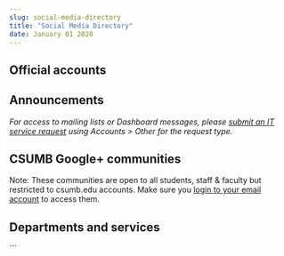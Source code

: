 ```yaml
---
slug: social-media-directory
title: "Social Media Directory"
date: January 01 2020
---
```


 
<h2>Official accounts</h2>
<h2>Announcements</h2>
<p>
  <em
    >For access to mailing lists or Dashboard messages, please
    <a href="https://csumb.edu/it">submit an IT service request</a> using
    Accounts &gt; Other for the request type.</em
  >
</p>
<h2>CSUMB Google+ communities</h2>
<p>
  Note: These communities are open to all students, staff &amp; faculty but
  restricted to csumb.edu accounts. Make sure you
  <a href="https://mail.google.com/a/csumb.edu">login to your email account</a>
  to access them.
</p>
<h2>Departments and services</h2>
```
